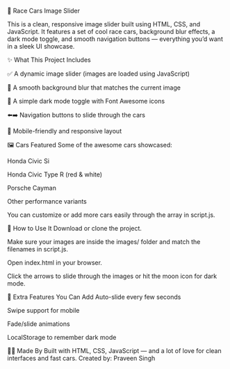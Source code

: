 
🚗 Race Cars Image Slider

This is a clean, responsive image slider built using HTML, CSS, and JavaScript. It features a set of cool race cars, background blur effects, a dark mode toggle, and smooth navigation buttons — everything you’d want in a sleek UI showcase.


✨ What This Project Includes

✅ A dynamic image slider (images are loaded using JavaScript)

🎯 A smooth background blur that matches the current image

🌙 A simple dark mode toggle with Font Awesome icons

⬅️➡️ Navigation buttons to slide through the cars

📱 Mobile-friendly and responsive layout

🖼️ Cars Featured
Some of the awesome cars showcased:

Honda Civic Si

Honda Civic Type R (red & white)

Porsche Cayman

Other performance variants

You can customize or add more cars easily through the array in script.js.

🚀 How to Use It
Download or clone the project.

Make sure your images are inside the images/ folder and match the filenames in script.js.

Open index.html in your browser.

Click the arrows to slide through the images or hit the moon icon for dark mode.

🌌 Extra Features You Can Add
Auto-slide every few seconds

Swipe support for mobile

Fade/slide animations

LocalStorage to remember dark mode

🙋‍♂️ Made By
Built with HTML, CSS, JavaScript — and a lot of love for clean interfaces and fast cars.
Created by: Praveen Singh

